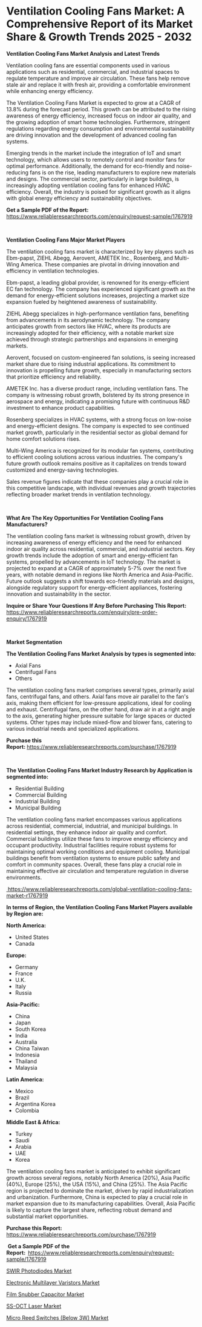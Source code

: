 <p><h1>Ventilation Cooling Fans Market: A Comprehensive Report of its Market Share & Growth Trends 2025 - 2032</h1></p><p><strong>Ventilation Cooling Fans Market Analysis and Latest Trends</strong></p>
<p><p>Ventilation cooling fans are essential components used in various applications such as residential, commercial, and industrial spaces to regulate temperature and improve air circulation. These fans help remove stale air and replace it with fresh air, providing a comfortable environment while enhancing energy efficiency.</p><p>The Ventilation Cooling Fans Market is expected to grow at a CAGR of 13.8% during the forecast period. This growth can be attributed to the rising awareness of energy efficiency, increased focus on indoor air quality, and the growing adoption of smart home technologies. Furthermore, stringent regulations regarding energy consumption and environmental sustainability are driving innovation and the development of advanced cooling fan systems.</p><p>Emerging trends in the market include the integration of IoT and smart technology, which allows users to remotely control and monitor fans for optimal performance. Additionally, the demand for eco-friendly and noise-reducing fans is on the rise, leading manufacturers to explore new materials and designs. The commercial sector, particularly in large buildings, is increasingly adopting ventilation cooling fans for enhanced HVAC efficiency. Overall, the industry is poised for significant growth as it aligns with global energy efficiency and sustainability objectives.</p></p>
<p><strong>Get a Sample PDF of the Report:&nbsp;</strong> <a href="https://www.reliableresearchreports.com/enquiry/request-sample/1767919?utm_campaign=40&utm_medium=2&utm_source=Github&utm_content=ia&utm_term=13022025&utm_id=ventilation-cooling-fans">https://www.reliableresearchreports.com/enquiry/request-sample/1767919</a></p>
<p>&nbsp;</p>
<p><strong>Ventilation Cooling Fans Major Market Players</strong></p>
<p><p>The ventilation cooling fans market is characterized by key players such as Ebm-papst, ZIEHL Abegg, Aerovent, AMETEK Inc., Rosenberg, and Multi-Wing America. These companies are pivotal in driving innovation and efficiency in ventilation technologies.</p><p>Ebm-papst, a leading global provider, is renowned for its energy-efficient EC fan technology. The company has experienced significant growth as the demand for energy-efficient solutions increases, projecting a market size expansion fueled by heightened awareness of sustainability.</p><p>ZIEHL Abegg specializes in high-performance ventilation fans, benefiting from advancements in its aerodynamic technology. The company anticipates growth from sectors like HVAC, where its products are increasingly adopted for their efficiency, with a notable market size achieved through strategic partnerships and expansions in emerging markets.</p><p>Aerovent, focused on custom-engineered fan solutions, is seeing increased market share due to rising industrial applications. Its commitment to innovation is propelling future growth, especially in manufacturing sectors that prioritize efficiency and reliability.</p><p>AMETEK Inc. has a diverse product range, including ventilation fans. The company is witnessing robust growth, bolstered by its strong presence in aerospace and energy, indicating a promising future with continuous R&D investment to enhance product capabilities.</p><p>Rosenberg specializes in HVAC systems, with a strong focus on low-noise and energy-efficient designs. The company is expected to see continued market growth, particularly in the residential sector as global demand for home comfort solutions rises.</p><p>Multi-Wing America is recognized for its modular fan systems, contributing to efficient cooling solutions across various industries. The company's future growth outlook remains positive as it capitalizes on trends toward customized and energy-saving technologies.</p><p>Sales revenue figures indicate that these companies play a crucial role in this competitive landscape, with individual revenues and growth trajectories reflecting broader market trends in ventilation technology.</p></p>
<p>&nbsp;</p>
<p><strong>What Are The Key Opportunities For Ventilation Cooling Fans Manufacturers?</strong></p>
<p><p>The ventilation cooling fans market is witnessing robust growth, driven by increasing awareness of energy efficiency and the need for enhanced indoor air quality across residential, commercial, and industrial sectors. Key growth trends include the adoption of smart and energy-efficient fan systems, propelled by advancements in IoT technology. The market is projected to expand at a CAGR of approximately 5-7% over the next five years, with notable demand in regions like North America and Asia-Pacific. Future outlook suggests a shift towards eco-friendly materials and designs, alongside regulatory support for energy-efficient appliances, fostering innovation and sustainability in the sector.</p></p>
<p><strong>Inquire or Share Your Questions If Any Before Purchasing This Report:</strong> <a href="https://www.reliableresearchreports.com/enquiry/pre-order-enquiry/1767919?utm_campaign=40&utm_medium=2&utm_source=Github&utm_content=ia&utm_term=13022025&utm_id=ventilation-cooling-fans">https://www.reliableresearchreports.com/enquiry/pre-order-enquiry/1767919</a></p>
<p>&nbsp;</p>
<p><strong>Market Segmentation</strong></p>
<p><strong>The Ventilation Cooling Fans Market Analysis by types is segmented into:</strong></p>
<p><ul><li>Axial Fans</li><li>Centrifugal Fans</li><li>Others</li></ul></p>
<p><p>The ventilation cooling fans market comprises several types, primarily axial fans, centrifugal fans, and others. Axial fans move air parallel to the fan's axis, making them efficient for low-pressure applications, ideal for cooling and exhaust. Centrifugal fans, on the other hand, draw air in at a right angle to the axis, generating higher pressure suitable for large spaces or ducted systems. Other types may include mixed-flow and blower fans, catering to various industrial needs and specialized applications.</p></p>
<p><strong>Purchase this Report:&nbsp;</strong><a href="https://www.reliableresearchreports.com/purchase/1767919?utm_campaign=40&utm_medium=2&utm_source=Github&utm_content=ia&utm_term=13022025&utm_id=ventilation-cooling-fans">https://www.reliableresearchreports.com/purchase/1767919</a></p>
<p>&nbsp;</p>
<p><strong>The Ventilation Cooling Fans Market Industry Research by Application is segmented into:</strong></p>
<p><ul><li>Residential Building</li><li>Commercial Building</li><li>Industrial Building</li><li>Municipal Building</li></ul></p>
<p><p>The ventilation cooling fans market encompasses various applications across residential, commercial, industrial, and municipal buildings. In residential settings, they enhance indoor air quality and comfort. Commercial buildings utilize these fans to improve energy efficiency and occupant productivity. Industrial facilities require robust systems for maintaining optimal working conditions and equipment cooling. Municipal buildings benefit from ventilation systems to ensure public safety and comfort in community spaces. Overall, these fans play a crucial role in maintaining effective air circulation and temperature regulation in diverse environments.</p></p>
<p><a href="https://www.reliableresearchreports.com/global-ventilation-cooling-fans-market-r1767919?utm_campaign=40&utm_medium=2&utm_source=Github&utm_content=ia&utm_term=13022025&utm_id=ventilation-cooling-fans">&nbsp;https://www.reliableresearchreports.com/global-ventilation-cooling-fans-market-r1767919</a></p>
<p><strong>In terms of Region, the Ventilation Cooling Fans Market Players available by Region are:</strong></p>
<p>
    <p> <strong> North America: </strong>
        <ul>
            <li>United States</li>
            <li>Canada</li>
        </ul>
        </p> 
    <p> <strong> Europe: </strong>
        <ul>
            <li>Germany</li>
            <li>France</li>
            <li>U.K.</li>
            <li>Italy</li>
            <li>Russia</li>
        </ul>
        </p> 
    <p> <strong> Asia-Pacific: </strong>
        <ul>
            <li>China</li>
            <li>Japan</li>
            <li>South Korea</li>
            <li>India</li>
            <li>Australia</li>
            <li>China Taiwan</li>
            <li>Indonesia</li>
            <li>Thailand</li>
            <li>Malaysia</li>
        </ul>
        </p> 
    <p> <strong> Latin America: </strong>
        <ul>
            <li>Mexico</li>
            <li>Brazil</li>
            <li>Argentina Korea</li>
            <li>Colombia</li>
        </ul>
        </p> 
    <p> <strong> Middle East & Africa: </strong>
        <ul>
            <li>Turkey</li>
            <li>Saudi</li>
            <li>Arabia</li>
            <li>UAE</li>
            <li>Korea</li>
        </ul>
    </p>
    </p>
<p><p>The ventilation cooling fans market is anticipated to exhibit significant growth across several regions, notably North America (20%), Asia Pacific (40%), Europe (25%), the USA (15%), and China (25%). The Asia Pacific region is projected to dominate the market, driven by rapid industrialization and urbanization. Furthermore, China is expected to play a crucial role in market expansion due to its manufacturing capabilities. Overall, Asia Pacific is likely to capture the largest share, reflecting robust demand and substantial market opportunities.</p></p>
<p><strong>Purchase this Report: </strong><a href="https://www.reliableresearchreports.com/purchase/1767919?utm_campaign=40&utm_medium=2&utm_source=Github&utm_content=ia&utm_term=13022025&utm_id=ventilation-cooling-fans">https://www.reliableresearchreports.com/purchase/1767919</a></p>
<p>&nbsp;<strong>Get a Sample PDF of the Report:&nbsp;&nbsp;</strong><a href="https://www.reliableresearchreports.com/enquiry/request-sample/1767919?utm_campaign=40&utm_medium=2&utm_source=Github&utm_content=ia&utm_term=13022025&utm_id=ventilation-cooling-fans">https://www.reliableresearchreports.com/enquiry/request-sample/1767919</a></p>
<p><strong></strong></p>
<p><p><a href="https://github.com/giblydirani3/Market-Research-Report-List-1/blob/main/swir-photodiodes-market.md?utm_campaign=40&utm_medium=2&utm_source=Github&utm_content=ia&utm_term=13022025&utm_id=ventilation-cooling-fans">SWIR Photodiodes Market</a></p><p><a href="https://github.com/jenithschijf/Market-Research-Report-List-1/blob/main/electronic-multilayer-varistors-market.md?utm_campaign=40&utm_medium=2&utm_source=Github&utm_content=ia&utm_term=13022025&utm_id=ventilation-cooling-fans">Electronic Multilayer Varistors Market</a></p><p><a href="https://github.com/voigttyagi/Market-Research-Report-List-1/blob/main/film-snubber-capacitor-market.md?utm_campaign=40&utm_medium=2&utm_source=Github&utm_content=ia&utm_term=13022025&utm_id=ventilation-cooling-fans">Film Snubber Capacitor Market</a></p><p><a href="https://github.com/daphnyvashdi/Market-Research-Report-List-1/blob/main/ss-oct-laser-market.md?utm_campaign=40&utm_medium=2&utm_source=Github&utm_content=ia&utm_term=13022025&utm_id=ventilation-cooling-fans">SS-OCT Laser Market</a></p><p><a href="https://github.com/ijffseandy/Market-Research-Report-List-1/blob/main/micro-reed-switches-below-3w-market.md?utm_campaign=40&utm_medium=2&utm_source=Github&utm_content=ia&utm_term=13022025&utm_id=ventilation-cooling-fans">Micro Reed Switches (Below 3W) Market</a></p></p>